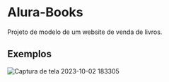 # Alura-Books

Projeto de modelo de um website de venda de livros.

## Exemplos
![Captura de tela 2023-10-02 183305](https://github.com/joao-carmassi/Alura-Books/assets/90992816/186481a3-e401-46b4-b290-79f2a7de9568)
